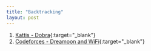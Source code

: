 ```yaml
---
title: "Backtracking"
layout: post
---
```


1. [Kattis - Dobra](https://open.kattis.com/problems/dobra){:target="_blank"}
2. [Codeforces - Dreamoon and WiFi](https://codeforces.com/problemset/problem/476/B){:target="_blank"}
